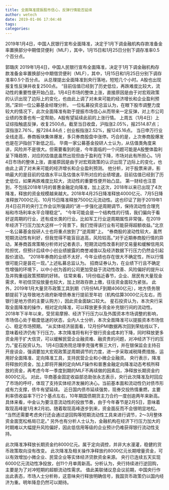 ```yaml
---
title: 全面降准提振股市信心，反弹行情能否延续
author: wetech
date: 2019-01-06 17:04:48
tags: 
categories: 
---
```

2019年1月4日，中国人民银行宣布全面降准，决定于1月下调金融机构存款准备金率置换部分中期借贷便利（MLF），其中，1月15日和1月25日分别下调存准率0.5个百分点。
<!-- more -->
郭璐庆
2019年1月4日，中国人民银行宣布全面降准，决定于1月下调金融机构存款准备金率置换部分中期借贷便利（MLF），其中，1月15日和1月25日分别下调存准率0.5个百分点。
从总理提出全面降准到央行落地，短短几个小时。A股也出现报复性反弹并收复2500点。
“目前估值已经到了历史低位，再跌难度比较大，流动性的重要性便开始凸显。1月4日市场的整体上涨，直接原因是由于对宏观政策的认识出现了边际上的变化，也由此上调了对未来可能的经济增长和企业盈利预测。”深圳一位公募基金经理分析。
一位私募投资总监认为，在眼下股市调整力度较大的情况下，此次全面降准有助于提振市场信心从而带来一定反弹，对上市公司业绩的改善也有一定帮助，A股有望延续此前的上涨行情。
上周五（1月4日）上证综指触底反弹，收复2500点。截至当日收盘，沪指涨2.05%，报2514.87点；深指涨2.76%，报7284.84点；创业板指涨2.52%，报1245.16点。
当日申万行业全线走高，券商板块集体爆发，多只券商股盘中涨停。巧合的是，上次券商股爆发也是在沪指创下新低之后。
华南一家公募基金投研人士认为，从估值类角度来讲，风险并不是很大。但需要看到的是，今年面临的一个问题可能是A股整体盈利呈下降趋势，对应的估值底虽然出现但由于盈利在下降，市场对此有所担心。1月4日市场的整体上涨，直接原因是由于对宏观政策的认识出现了边际上的变化，也由此上调了对未来可能的经济增长和企业盈利预测。
他分析，对于股票来讲，影响最大的是目前的估值水平以及估值水平所对应的业绩增速。目前估值已经到了历史低位，如果再跌难度比较大，流动性的重要性便开始凸显。
第一财经也注意到，不包括2018年1月的普惠金融定向降准，加上这次，2018年以来已出现了4次降准，释放的资金规模越来越大。2018年4月25日降准释放4000亿元、7月5日降准释放7000亿元、10月15日降准释放7500亿元流动性。这也印证了刚于2019年1月4日召开的央行工作会议所强调的“进一步强化逆周期调节，保持流动性合理充裕和市场利率水平合理稳定”。
“今年可能会是一个结构性的行情，我们偏向于看好逆周期的行业，还有成长类的行业。比如军工行业逆周期属性非常强，在2019年经济下行压力加大这样一个背景下，我们觉得该行业有可能获得超额收益。”北京一名公募基金投研人士也将重点放到了“逆周期”上。
“券商股的波动性较大，虽然短期流动性有利好，但我觉得不能盲目追高，风险较高。”对于近期券商股行情的异动，某券商首席策略分析师对记者表示，短期流动性改善利好交易量和缓解信用风险担忧，但预计后续中小创业绩披露的商誉减值以及经济数据下行压力仍然会引起股价波动。
“2018年券商的业绩不太好，今年业绩也存在很大不确定性，所以行情很可能只是昙花一现。”上述私募总监认为。
招商证券认为，在业绩下行且不确定性增强的环境下，以中小创为首的公司更加受益于流动性改善、风险偏好的提升以及并购重组政策预期的好转。
往常来看，1月份临近春节，企业、居民有大量现金需求，年初信贷投放量也较大，加上财政存款上缴，往往资金面较为紧张。
此外，2019年1月大量货币政策工具到期（1月份MLF到期4060亿元），地方债务限额提前下达导致地方政府新增债券发行提前至年初（机构估算3000亿元左右，而银行是地方债的主要认购方），因此资金面缺口较大。
星石投资认为，本次央行采取全面降准的操作，相对定向降准，可以释放更多资金补充银行间的流动性。
2018年下半年以来，受贸易摩擦、经济下行压力以及外围资本市场调整的影响，市场信心处于极度低迷的状态，业内人士分析，本次全面降准可以提振资本市场信心、稳定市场预期。
“从实体经济层面看，12月份PMI数据再次回到荣枯线以下，意味着经济仍有下行压力，本次降准将有利于银行资金成本的下降，同时释放更多资金用于扩大信贷，可以缓解民营企业融资难、融资贵的问题，对冲经济下行的压力。”星石投资认为。
1月4日国务院总理李克强考察三大行，并在银保监会主持召开座谈会，强调要加大宏观政策逆周期调节的力度，进一步采取减税降费措施，运用好全面降准、定向降准工具，支持民营企业和小微企业融资。
央行表示，降准将释放的资金，加上即将开展的定向MLF操作和普惠金融定向降准动态考核所释放的资金，再考虑今年一季度到期的MLF不再续做的因素后，净释放长期资金约8000亿元。
对此，华商基金固定收益部总助张永志表示，央行此次降准及时回应了市场的呼吁，体现了支持实体经济发展的决心。当前基本面和流动性仍对债市形成有力支撑，债牛有望延续。
近日国内债市延续强势，现券交投热情重燃，主要利率债收益率下行2个基点左右，10年期国债期货主力合约一度创逾两年来新高。
具体来看，中金认为要注意流动性的投放节奏，由于今年春节是2月5日，意味着取现高峰是1月末2月初。随着取现高峰逐步到来，资金面反而不会很明显地松。
“当然还需要考虑央行还会通过逆回购等短期流动性工具来进行调节，2～3月整体资金面宽松格局已定。”
另外也有分析人士认为，金融机构在经济下行压力加大的时期难以大幅提升风险偏好，因此低信用等级的企业预计仍难获得银行流动性支持。
 
 
此次降准净释放长期资金约8000亿元。属于定向调控，并非大水漫灌，稳健的货币政策取向没有改变。
此次降准及相关操作净释放约8000亿元长期增量资金，可以有效增加小微企业、民营企业等实体经济贷款资金来源。
央行已连续五天实现6000亿元流动性净投放，创11个月单周新高。分析认为，央行持续进行逆回购，主要是为了对冲短期的超额流动性需求。
值此美联储议息会议前期，中国央行作出此表态，市场人士分析称，这意味央行释放明确信号，我国货币政策仍以国内经济为重。明年降息仍然可以期待。
